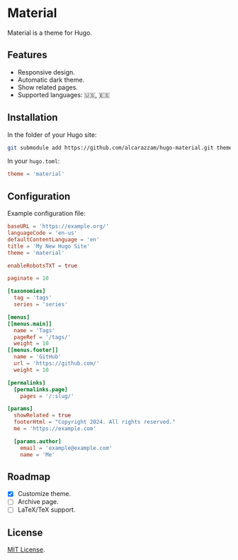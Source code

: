 # Material

Material is a theme for Hugo.

## Features

- Responsive design.
- Automatic dark theme.
- Show related pages.
- Supported languages: :us:, :es:

## Installation

In the folder of your Hugo site:

```sh
git submodule add https://github.com/alcarazzam/hugo-material.git themes/material
```

In your `hugo.toml`:

```toml
theme = 'material'
```

## Configuration

Example configuration file:

```toml
baseURL = 'https://example.org/'
languageCode = 'en-us'
defaultContentLanguage = 'en'
title = 'My New Hugo Site'
theme = 'material'

enableRobotsTXT = true

paginate = 10

[taxonomies]
  tag = 'tags'
  series = 'series'

[menus]
[[menus.main]]
  name = 'Tags'
  pageRef = '/tags/'
  weight = 10
[[menus.footer]]
  name = 'GitHub'
  url = 'https://github.com/'
  weight = 10

[permalinks]
  [permalinks.page]
    pages = '/:slug/'

[params]
  showRelated = true
  footerHtml = "Copyright 2024. All rights reserved."
  me = 'https://example.com'

  [params.author]
    email = 'example@example.com'
    name = 'Me'
```

## Roadmap

- [x] Customize theme.
- [ ] Archive page.
- [ ] LaTeX/TeX support.

## License

[MIT License](LICENSE).